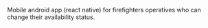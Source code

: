 Mobile android app (react native) for firefighters operatives who can change their availability status.
